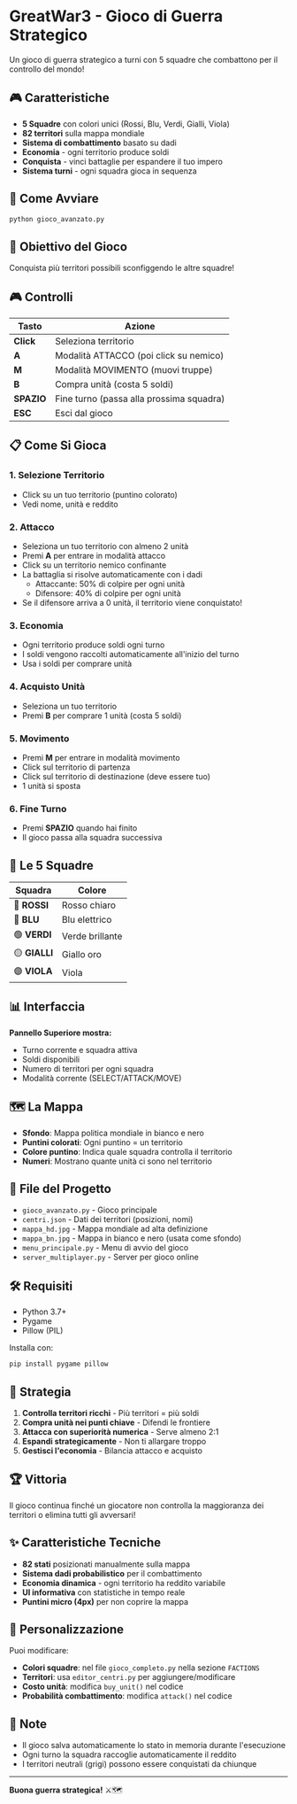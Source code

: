 # GreatWar3 - Gioco di Guerra Strategico

Un gioco di guerra strategico a turni con 5 squadre che combattono per il controllo del mondo!

## 🎮 Caratteristiche

- **5 Squadre** con colori unici (Rossi, Blu, Verdi, Gialli, Viola)
- **82 territori** sulla mappa mondiale
- **Sistema di combattimento** basato su dadi
- **Economia** - ogni territorio produce soldi
- **Conquista** - vinci battaglie per espandere il tuo impero
- **Sistema turni** - ogni squadra gioca in sequenza

## 🚀 Come Avviare

```bash
python gioco_avanzato.py
```

## 🎯 Obiettivo del Gioco

Conquista più territori possibili sconfiggendo le altre squadre!

## 🎮 Controlli

| Tasto | Azione |
|-------|--------|
| **Click** | Seleziona territorio |
| **A** | Modalità ATTACCO (poi click su nemico) |
| **M** | Modalità MOVIMENTO (muovi truppe) |
| **B** | Compra unità (costa 5 soldi) |
| **SPAZIO** | Fine turno (passa alla prossima squadra) |
| **ESC** | Esci dal gioco |

## 📋 Come Si Gioca

### 1. **Selezione Territorio**
- Click su un tuo territorio (puntino colorato)
- Vedi nome, unità e reddito

### 2. **Attacco**
- Seleziona un tuo territorio con almeno 2 unità
- Premi **A** per entrare in modalità attacco
- Click su un territorio nemico confinante
- La battaglia si risolve automaticamente con i dadi
  - Attaccante: 50% di colpire per ogni unità
  - Difensore: 40% di colpire per ogni unità
- Se il difensore arriva a 0 unità, il territorio viene conquistato!

### 3. **Economia**
- Ogni territorio produce soldi ogni turno
- I soldi vengono raccolti automaticamente all'inizio del turno
- Usa i soldi per comprare unità

### 4. **Acquisto Unità**
- Seleziona un tuo territorio
- Premi **B** per comprare 1 unità (costa 5 soldi)

### 5. **Movimento**
- Premi **M** per entrare in modalità movimento
- Click sul territorio di partenza
- Click sul territorio di destinazione (deve essere tuo)
- 1 unità si sposta

### 6. **Fine Turno**
- Premi **SPAZIO** quando hai finito
- Il gioco passa alla squadra successiva

## 🎨 Le 5 Squadre

| Squadra | Colore |
|---------|--------|
| 🔴 **ROSSI** | Rosso chiaro |
| 🔵 **BLU** | Blu elettrico |
| 🟢 **VERDI** | Verde brillante |
| 🟡 **GIALLI** | Giallo oro |
| 🟣 **VIOLA** | Viola |

## 📊 Interfaccia

**Pannello Superiore mostra:**
- Turno corrente e squadra attiva
- Soldi disponibili
- Numero di territori per ogni squadra
- Modalità corrente (SELECT/ATTACK/MOVE)

## 🗺️ La Mappa

- **Sfondo**: Mappa politica mondiale in bianco e nero
- **Puntini colorati**: Ogni puntino = un territorio
- **Colore puntino**: Indica quale squadra controlla il territorio
- **Numeri**: Mostrano quante unità ci sono nel territorio

## 📁 File del Progetto

- `gioco_avanzato.py` - Gioco principale
- `centri.json` - Dati dei territori (posizioni, nomi)
- `mappa_hd.jpg` - Mappa mondiale ad alta definizione
- `mappa_bn.jpg` - Mappa in bianco e nero (usata come sfondo)
- `menu_principale.py` - Menu di avvio del gioco
- `server_multiplayer.py` - Server per gioco online

## 🛠️ Requisiti

- Python 3.7+
- Pygame
- Pillow (PIL)

Installa con:
```bash
pip install pygame pillow
```

## 🎯 Strategia

1. **Controlla territori ricchi** - Più territori = più soldi
2. **Compra unità nei punti chiave** - Difendi le frontiere
3. **Attacca con superiorità numerica** - Serve almeno 2:1
4. **Espandi strategicamente** - Non ti allargare troppo
5. **Gestisci l'economia** - Bilancia attacco e acquisto

## 🏆 Vittoria

Il gioco continua finché un giocatore non controlla la maggioranza dei territori o elimina tutti gli avversari!

## ✨ Caratteristiche Tecniche

- **82 stati** posizionati manualmente sulla mappa
- **Sistema dadi probabilistico** per il combattimento
- **Economia dinamica** - ogni territorio ha reddito variabile
- **UI informativa** con statistiche in tempo reale
- **Puntini micro (4px)** per non coprire la mappa

## 🎨 Personalizzazione

Puoi modificare:
- **Colori squadre**: nel file `gioco_completo.py` nella sezione `FACTIONS`
- **Territori**: usa `editor_centri.py` per aggiungere/modificare
- **Costo unità**: modifica `buy_unit()` nel codice
- **Probabilità combattimento**: modifica `attack()` nel codice

## 📝 Note

- Il gioco salva automaticamente lo stato in memoria durante l'esecuzione
- Ogni turno la squadra raccoglie automaticamente il reddito
- I territori neutrali (grigi) possono essere conquistati da chiunque

---

**Buona guerra strategica!** ⚔️🗺️

